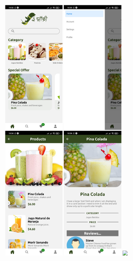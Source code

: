 <img src="./assets/Home.jpg" height="400">
<img src="./assets/Drawer.jpg" height="400">
<img src="./assets/ProductsList.jpg" height="400">
<img src="./assets/ProductDetail.jpg" height="400">
<img src="./assets/TopDrawer.jpg.jpg" height="400">

